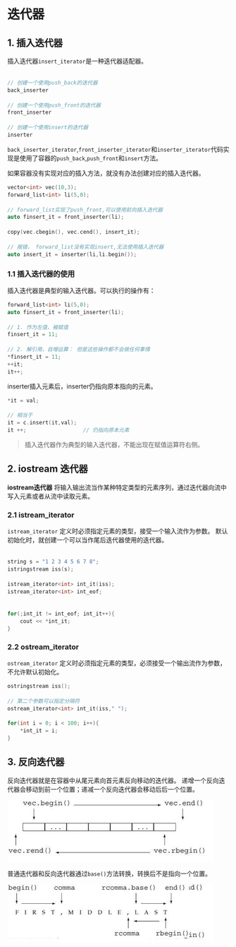 # 迭代器

## 1. 插入迭代器

插入迭代器`insert_iterator`是一种迭代器适配器。

```c++

// 创建一个使用push_back的迭代器
back_inserter 

// 创建一个使用push_front的迭代器
front_inserter

// 创建一个使用insert的迭代器
inserter

```

`back_inserter_iterator`,`front_inserter_iterator`和`inserter_iterator`代码实现是使用了容器的`push_back`,`push_front`和`insert`方法。

如果容器没有实现对应的插入方法，就没有办法创建对应的插入迭代器。

```c++
vector<int> vec(10,3);
forward_list<int> li(5,0);
    
// forward_list实现了push_front,可以使用前向插入迭代器
auto finsert_it = front_inserter(li);     

copy(vec.cbegin(), vec.cend(), insert_it);

// 报错， forward_list没有实现insert,无法使用插入迭代器
auto insert_it = inserter(li,li.begin());    

```

### 1.1 插入迭代器的使用

插入迭代器是典型的输入迭代器。可以执行的操作有：

```c++ 
forward_list<int> li(5,0);    
auto finsert_it = front_inserter(li);  

// 1. 作为左值，被赋值
finsert_it = 11;

// 2. 解引用，自增运算： 但是这些操作都不会做任何事情
*finsert_it = 11;
++it;
it++; 

```

inserter插入元素后，inserter仍指向原本指向的元素。

```c++
*it = val;

// 相当于
it = c.insert(it,val);
it ++;                  // 仍指向原本元素

```

> 插入迭代器作为典型的输入迭代器，不能出现在赋值运算符右侧。

## 2. iostream 迭代器

**iostream迭代器** 将输入输出流当作某种特定类型的元素序列，通过迭代器向流中写入元素或者从流中读取元素。 

### 2.1 istream_iterator 

`istream_iterator` 定义时必须指定元素的类型，接受一个输入流作为参数。 默认初始化时，就创建一个可以当作尾后迭代器使用的迭代器。

```c++

string s = "1 2 3 4 5 6 7 8";
istringstream iss(s);

istream_iterator<int> int_it(iss);
istream_iterator<int> int_eof;


for(;int_it != int_eof; int_it++){
    cout << *int_it;
}

```

### 2.2 ostream_iterator

`ostream_iterator` 定义时必须指定元素的类型，必须接受一个输出流作为参数，不允许默认初始化。


```c++
ostringstream iss();

// 第二个参数可以指定分隔符
ostream_iterator<int> int_it(iss," ");

for(int i = 0; i < 100; i++){
    *int_it = i;
}

```

       

## 3. 反向迭代器

反向迭代器就是在容器中从尾元素向首元素反向移动的迭代器。
递增一个反向迭代器会移动到前一个位置；递减一个反向迭代器会移动后后一个位置。

![](https://github.com/existorlive/existorlivepic/raw/master/0_1320396914KpO5.gif)

普通迭代器和反向迭代器通过`base()`方法转换，转换后不是指向一个位置。

![](https://github.com/existorlive/existorlivepic/raw/master/0_1320396943m35m.gif)